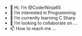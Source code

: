 - 👋 Hi, I’m @CoderNinja65
- 👀 I’m interested in Programming
- 🌱 I’m currently learning C Sharp
- 💞️ I’m looking to collaborate on ...
- 📫 How to reach me ...

<!---
CoderNinja65/CoderNinja65 is a ✨ special ✨ repository because its `README.md` (this file) appears on your GitHub profile.
You can click the Preview link to take a look at your changes.
--->
